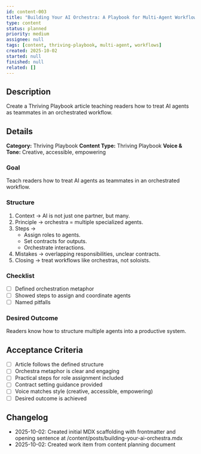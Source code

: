 ```yaml
---
id: content-003
title: "Building Your AI Orchestra: A Playbook for Multi-Agent Workflows"
type: content
status: planned
priority: medium
assignee: null
tags: [content, thriving-playbook, multi-agent, workflows]
created: 2025-10-02
started: null
finished: null
related: []
---
```


## Description

Create a Thriving Playbook article teaching readers how to treat AI agents as teammates in an orchestrated workflow.

## Details

**Category:** Thriving Playbook
**Content Type:** Thriving Playbook
**Voice & Tone:** Creative, accessible, empowering

### Goal
Teach readers how to treat AI agents as teammates in an orchestrated workflow.

### Structure
1. Context → AI is not just one partner, but many.
2. Principle → orchestra = multiple specialized agents.
3. Steps →
   - Assign roles to agents.
   - Set contracts for outputs.
   - Orchestrate interactions.
4. Mistakes → overlapping responsibilities, unclear contracts.
5. Closing → treat workflows like orchestras, not soloists.

### Checklist
- [ ] Defined orchestration metaphor
- [ ] Showed steps to assign and coordinate agents
- [ ] Named pitfalls

### Desired Outcome
Readers know how to structure multiple agents into a productive system.

## Acceptance Criteria

- [ ] Article follows the defined structure
- [ ] Orchestra metaphor is clear and engaging
- [ ] Practical steps for role assignment included
- [ ] Contract setting guidance provided
- [ ] Voice matches style (creative, accessible, empowering)
- [ ] Desired outcome is achieved

## Changelog

- 2025-10-02: Created initial MDX scaffolding with frontmatter and opening sentence at /content/posts/building-your-ai-orchestra.mdx
- 2025-10-02: Created work item from content planning document
